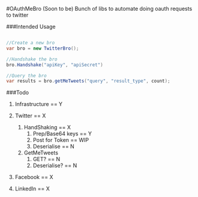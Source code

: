#OAuthMeBro
(Soon to be) Bunch of libs to automate doing oauth requests to twitter

###Intended Usage

```csharp

//Create a new bro
var bro = new TwitterBro();

//Handshake the bro
bro.Handshake("apiKey", "apiSecret")

//Query the bro
var results = bro.getMeTweets("query", "result_type", count);

```

###Todo

1. Infrastructure == Y

2. Twitter == X
	1. HandShaking == X
		1. Prep/Base64 keys == Y
		2. Post for Token == WIP
		3. Deserialise == N
	2. GetMeTweets
		1. GET? == N
		2. Deserialise? == N

3. Facebook == X

4. LinkedIn == X
